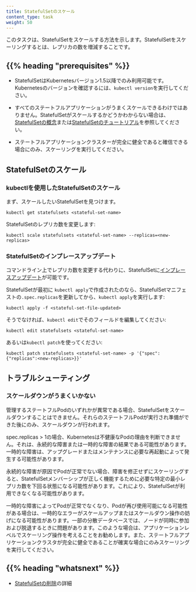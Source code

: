 ```yaml
---
title: StatefulSetのスケール
content_type: task
weight: 50
---
```


<!-- overview -->
このタスクは、StatefulSetをスケールする方法を示します。StatefulSetをスケーリングするとは、レプリカの数を増減することです。


## {{% heading "prerequisites" %}}


* StatefulSetはKubernetesバージョン1.5以降でのみ利用可能です。
  Kubernetesのバージョンを確認するには、`kubectl version`を実行してください。

* すべてのステートフルアプリケーションがうまくスケールできるわけではありません。StatefulSetがスケールするかどうかわからない場合は、[StatefulSetの概念](/ja/docs/concepts/workloads/controllers/statefulset/)または[StatefulSetのチュートリアル](/docs/tutorials/stateful-application/basic-stateful-set/)を参照してください。

* ステートフルアプリケーションクラスターが完全に健全であると確信できる場合にのみ、スケーリングを実行してください。



<!-- steps -->

## StatefulSetのスケール

### kubectlを使用したStatefulSetのスケール

まず、スケールしたいStatefulSetを見つけます。

```shell
kubectl get statefulsets <stateful-set-name>
```

StatefulSetのレプリカ数を変更します:

```shell
kubectl scale statefulsets <stateful-set-name> --replicas=<new-replicas>
```

### StatefulSetのインプレースアップデート

コマンドライン上でレプリカ数を変更する代わりに、StatefulSetに[インプレースアップデート](/docs/concepts/cluster-administration/manage-deployment/#in-place-updates-of-resources)が可能です。

StatefulSetが最初に `kubectl apply`で作成されたのなら、StatefulSetマニフェストの`.spec.replicas`を更新してから、`kubectl apply`を実行します:

```shell
kubectl apply -f <stateful-set-file-updated>
```

そうでなければ、`kubectl edit`でそのフィールドを編集してください:

```shell
kubectl edit statefulsets <stateful-set-name>
```

あるいは`kubectl patch`を使ってください:

```shell
kubectl patch statefulsets <stateful-set-name> -p '{"spec":{"replicas":<new-replicas>}}'
```

## トラブルシューティング

### スケールダウンがうまくいかない

管理するステートフルPodのいずれかが異常である場合、StatefulSetをスケールダウンすることはできません。それらのステートフルPodが実行され準備ができた後にのみ、スケールダウンが行われます。

spec.replicas > 1の場合、Kubernetesは不健康なPodの理由を判断できません。それは、永続的な障害または一時的な障害の結果である可能性があります。一時的な障害は、アップグレードまたはメンテナンスに必要な再起動によって発生する可能性があります。

永続的な障害が原因でPodが正常でない場合、障害を修正せずにスケーリングすると、StatefulSetメンバーシップが正しく機能するために必要な特定の最小レプリカ数を下回る状態になる可能性があります。これにより、StatefulSetが利用できなくなる可能性があります。

一時的な障害によってPodが正常でなくなり、Podが再び使用可能になる可能性がある場合は、一時的なエラーがスケールアップまたはスケールダウン操作の妨げになる可能性があります。一部の分散データベースでは、ノードが同時に参加および脱退するときに問題があります。このような場合は、アプリケーションレベルでスケーリング操作を考えることをお勧めします。また、ステートフルアプリケーションクラスタが完全に健全であることが確実な場合にのみスケーリングを実行してください。



## {{% heading "whatsnext" %}}


* [StatefulSetの削除](/ja/docs/tasks/run-application/delete-stateful-set/)の詳細


